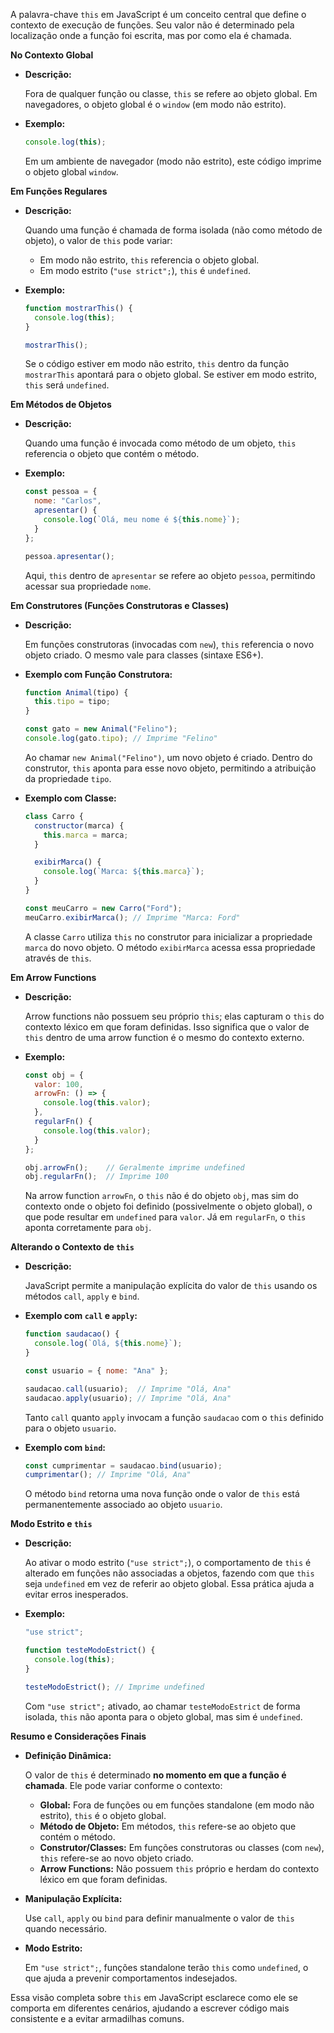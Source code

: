 A palavra-chave `this` em JavaScript é um conceito central que define o contexto de execução de funções. Seu valor não é determinado pela localização onde a função foi escrita, mas por como ela é chamada.

**No Contexto Global**

- **Descrição:**
    
    Fora de qualquer função ou classe, `this` se refere ao objeto global. Em navegadores, o objeto global é o `window` (em modo não estrito).
    
- **Exemplo:**
    
    ```jsx
    console.log(this);
    ```
    
    Em um ambiente de navegador (modo não estrito), este código imprime o objeto global `window`.
    

**Em Funções Regulares**

- **Descrição:**
    
    Quando uma função é chamada de forma isolada (não como método de objeto), o valor de `this` pode variar:
    
    - Em modo não estrito, `this` referencia o objeto global.
    - Em modo estrito (`"use strict";`), `this` é `undefined`.
- **Exemplo:**
    
    ```jsx
    function mostrarThis() {
      console.log(this);
    }
    
    mostrarThis();
    ```
    
    Se o código estiver em modo não estrito, `this` dentro da função `mostrarThis` apontará para o objeto global. Se estiver em modo estrito, `this` será `undefined`.
    

**Em Métodos de Objetos**

- **Descrição:**
    
    Quando uma função é invocada como método de um objeto, `this` referencia o objeto que contém o método.
    
- **Exemplo:**
    
    ```jsx
    const pessoa = {
      nome: "Carlos",
      apresentar() {
        console.log(`Olá, meu nome é ${this.nome}`);
      }
    };
    
    pessoa.apresentar();
    ```
    
    Aqui, `this` dentro de `apresentar` se refere ao objeto `pessoa`, permitindo acessar sua propriedade `nome`.
    

**Em Construtores (Funções Construtoras e Classes)**

- **Descrição:**
    
    Em funções construtoras (invocadas com `new`), `this` referencia o novo objeto criado. O mesmo vale para classes (sintaxe ES6+).
    
- **Exemplo com Função Construtora:**
    
    ```jsx
    function Animal(tipo) {
      this.tipo = tipo;
    }
    
    const gato = new Animal("Felino");
    console.log(gato.tipo); // Imprime "Felino"
    ```
    
    Ao chamar `new Animal("Felino")`, um novo objeto é criado. Dentro do construtor, `this` aponta para esse novo objeto, permitindo a atribuição da propriedade `tipo`.
    
- **Exemplo com Classe:**
    
    ```jsx
    class Carro {
      constructor(marca) {
        this.marca = marca;
      }
    
      exibirMarca() {
        console.log(`Marca: ${this.marca}`);
      }
    }
    
    const meuCarro = new Carro("Ford");
    meuCarro.exibirMarca(); // Imprime "Marca: Ford"
    ```
    
    A classe `Carro` utiliza `this` no construtor para inicializar a propriedade `marca` do novo objeto. O método `exibirMarca` acessa essa propriedade através de `this`.
    

**Em Arrow Functions**

- **Descrição:**
    
    Arrow functions não possuem seu próprio `this`; elas capturam o `this` do contexto léxico em que foram definidas. Isso significa que o valor de `this` dentro de uma arrow function é o mesmo do contexto externo.
    
- **Exemplo:**
    
    ```jsx
    const obj = {
      valor: 100,
      arrowFn: () => {
        console.log(this.valor);
      },
      regularFn() {
        console.log(this.valor);
      }
    };
    
    obj.arrowFn();    // Geralmente imprime undefined
    obj.regularFn();  // Imprime 100
    ```
    
    Na arrow function `arrowFn`, o `this` não é do objeto `obj`, mas sim do contexto onde o objeto foi definido (possivelmente o objeto global), o que pode resultar em `undefined` para `valor`. Já em `regularFn`, o `this` aponta corretamente para `obj`.
    

**Alterando o Contexto de `this`**

- **Descrição:**
    
    JavaScript permite a manipulação explícita do valor de `this` usando os métodos `call`, `apply` e `bind`.
    
- **Exemplo com `call` e `apply`:**
    
    ```jsx
    function saudacao() {
      console.log(`Olá, ${this.nome}`);
    }
    
    const usuario = { nome: "Ana" };
    
    saudacao.call(usuario);  // Imprime "Olá, Ana"
    saudacao.apply(usuario); // Imprime "Olá, Ana"
    ```
    
    Tanto `call` quanto `apply` invocam a função `saudacao` com o `this` definido para o objeto `usuario`.
    
- **Exemplo com `bind`:**
    
    ```jsx
    const cumprimentar = saudacao.bind(usuario);
    cumprimentar(); // Imprime "Olá, Ana"
    ```
    
    O método `bind` retorna uma nova função onde o valor de `this` está permanentemente associado ao objeto `usuario`.
    

**Modo Estrito e `this`**

- **Descrição:**
    
    Ao ativar o modo estrito (`"use strict";`), o comportamento de `this` é alterado em funções não associadas a objetos, fazendo com que `this` seja `undefined` em vez de referir ao objeto global. Essa prática ajuda a evitar erros inesperados.
    
- **Exemplo:**
    
    ```jsx
    "use strict";
    
    function testeModoEstrict() {
      console.log(this);
    }
    
    testeModoEstrict(); // Imprime undefined
    ```
    
    Com `"use strict";` ativado, ao chamar `testeModoEstrict` de forma isolada, `this` não aponta para o objeto global, mas sim é `undefined`.
    

**Resumo e Considerações Finais**

- **Definição Dinâmica:**
    
    O valor de `this` é determinado **no momento em que a função é chamada**. Ele pode variar conforme o contexto:
    
    - **Global:** Fora de funções ou em funções standalone (em modo não estrito), `this` é o objeto global.
    - **Método de Objeto:** Em métodos, `this` refere-se ao objeto que contém o método.
    - **Construtor/Classes:** Em funções construtoras ou classes (com `new`), `this` refere-se ao novo objeto criado.
    - **Arrow Functions:** Não possuem `this` próprio e herdam do contexto léxico em que foram definidas.
- **Manipulação Explícita:**
    
    Use `call`, `apply` ou `bind` para definir manualmente o valor de `this` quando necessário.
    
- **Modo Estrito:**
    
    Em `"use strict";`, funções standalone terão `this` como `undefined`, o que ajuda a prevenir comportamentos indesejados.
    

Essa visão completa sobre `this` em JavaScript esclarece como ele se comporta em diferentes cenários, ajudando a escrever código mais consistente e a evitar armadilhas comuns.